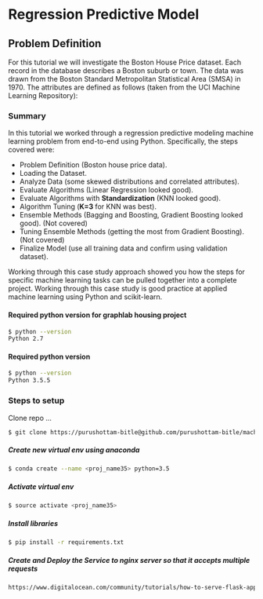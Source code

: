 # Regression Predictive Model

## Problem Definition

For this tutorial we will investigate the Boston House Price dataset. Each record in the database
describes a Boston suburb or town. The data was drawn from the Boston Standard Metropolitan
Statistical Area (SMSA) in 1970. The attributes are defined as follows (taken from the UCI
Machine Learning Repository):

### Summary

In this tutorial we worked through a regression predictive modeling machine learning problem
from end-to-end using Python. Specifically, the steps covered were:

* Problem Definition (Boston house price data).
* Loading the Dataset.
* Analyze Data (some skewed distributions and correlated attributes).
* Evaluate Algorithms (Linear Regression looked good).
* Evaluate Algorithms with **Standardization** (KNN looked good).
* Algorithm Tuning (**K=3** for KNN was best).
* Ensemble Methods (Bagging and Boosting, Gradient Boosting looked good). (Not covered)
* Tuning Ensemble Methods (getting the most from Gradient Boosting). (Not covered)
* Finalize Model (use all training data and confirm using validation dataset).


Working through this case study approach showed you how the steps for specific machine learning
tasks can be pulled together into a complete project. Working through this case study is good
practice at applied machine learning using Python and scikit-learn.

#### Required python version for graphlab housing project
```sh
$ python --version
Python 2.7
```

#### Required python version
```sh
$ python --version
Python 3.5.5
```

### Steps to setup
Clone repo ...

```sh
$ git clone https://purushottam-bitle@github.com/purushottam-bitle/machine-learning-projects.git
```

##### Create new virtual env using anaconda
```sh
$ conda create --name <proj_name35> python=3.5
```

##### Activate virtual env
```sh
$ source activate <proj_name35>
```

##### Install libraries

```sh
$ pip install -r requirements.txt
```

##### Create and Deploy the Service to nginx server so that it accepts multiple requests
```sh
https://www.digitalocean.com/community/tutorials/how-to-serve-flask-applications-with-gunicorn-and-nginx-on-ubuntu-16-04
```


